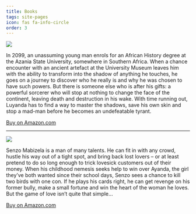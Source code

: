 ```yaml
---
title: Books
tags: site-pages
icon: fas fa-info-circle
order: 3
---
```




![](https://s2.loli.net/2022/07/29/BLd1lnQczwVs3rq.png)

In 2099, an unassuming young man enrols for an African History degree at the Azania State University, somewhere in Southern Africa. When a chance encounter with an ancient artefact at the University Museum leaves him with the ability to transform into the shadow of anything he touches, he goes on a journey to discover who he really is and why he was chosen to have such powers. But there is someone else who is after his gifts: a powerful sorcerer who will stop at nothing to change the face of the continent, leaving death and destruction in his wake. With time running out, Luyanda has to find a way to master the shadows, save his own skin and stop a mad-man before he becomes an undefeatable tyrant.

[Buy on Amazon.com](https://www.amazon.com/Man-Stone-Shadow-Adventure-Shadows-ebook/dp/B086M51L3D/ref=sr_1_1?crid=9O1RYIK3U9DJ&keywords=Fidel+Namisi&qid=1659089896&sprefix=fidel+namisi%2Caps%2C360&sr=8-1)


---

![](https://s2.loli.net/2022/07/29/dAJ8eshZ2umfrxp.png)


Senzo Mabizela is a man of many talents. He can fit in with any crowd, hustle his way out of a tight spot, and bring back lost lovers – or at least pretend to do so long enough to trick lovesick customers out of their money. When his childhood nemesis seeks help to win over Ayanda, the girl they’ve both wanted since their school days, Senzo sees a chance to kill two birds with one con. If he plays his cards right, he can get revenge on his former bully, make a small fortune and win the heart of the woman he loves. But the game of love isn’t quite that simple…

[Buy on Amazon.com](https://www.amazon.com/Love-Back-Fidel-Namisi-ebook/dp/B07Y4W2T3V/ref=sr_1_2?crid=9O1RYIK3U9DJ&keywords=Fidel+Namisi&qid=1659089896&sprefix=fidel+namisi%2Caps%2C360&sr=8-2)